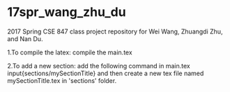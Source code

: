 # 17spr_wang_zhu_du
2017 Spring CSE 847 class project repository for Wei Wang, Zhuangdi Zhu, and Nan Du. 

1.To compile the latex: compile the main.tex

2.To add a new section: add the following command in main.tex
    input{sections/mySectionTitle}
and then create a new tex file named mySectionTitle.tex in 'sections' folder.
